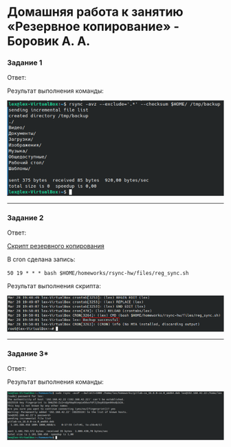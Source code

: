 # Домашняя работа к занятию «Резервное копирование» - Боровик А. А.

### Задание 1

Ответ:

Результат выполнения команды:

![Результат выполнения команды](https://github.com/Lex-Chaos/rsync-hw/blob/main/img/Task1_rsync.png)

---

### Задание 2

Ответ:

[Скрипт резервного копирования](https://github.com/Lex-Chaos/rsync-hw/blob/main/files/Task2_regular_backup.sh)

В cron сделана запись:

`50 19 * * * bash $HOME/homeworks/rsync-hw/files/reg_sync.sh`

Результат выполнения скрипта:

![Результат выполнения скрипта](https://github.com/Lex-Chaos/rsync-hw/blob/main/img/Task2_result.png)

---

### Задание 3*

Ответ:

Результат выполнения команды:

![Результат выполнения команды](https://github.com/Lex-Chaos/rsync-hw/blob/main/img/Task3_rsync.png)
